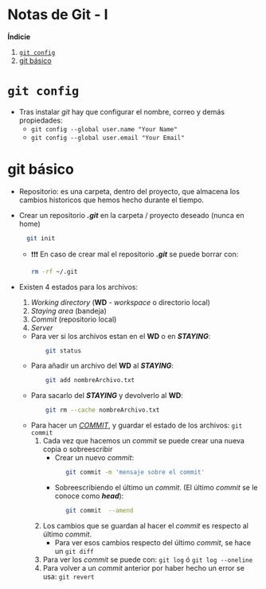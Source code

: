 # Notas de Git - I

**Índicie**

1. [`git config`](#id1)
2. [git básico](#id2)

# `git config` <a name="id1"></a>

- Tras instalar _git_ hay que configurar el nombre, correo y demás propiedades:
  - `git config --global user.name "Your Name"`
  - `git config --global user.email "Your Email"`

# git básico <a name="id2"></a>

- Repositorio: es una carpeta, dentro del proyecto, que almacena los cambios historicos que hemos hecho durante el tiempo.
- Crear un repositorio **_.git_** en la carpeta / proyecto deseado (nunca en home)

  ```bash
  	git init
  ```

  - ❗❗❗ En caso de crear mal el repositorio **_.git_** se puede borrar con:
    ```bash
    rm -rf ~/.git
    ```

- Existen 4 estados para los archivos:

  1.  _Working directory_ (**WD** - _workspace_ o directorio local)
  2.  _Staying area_ (bandeja)
  3.  _Commit_ (repositorio local)
  4.  _Server_

  - Para ver si los archivos estan en el **WD** o en **_STAYING_**:
    ```bash
    	git status
    ```
  - Para añadir un archivo del **WD** al **_STAYING_**:
    ```bash
    	git add nombreArchivo.txt
    ```
  - Para sacarlo del **_STAYING_** y devolverlo al **WD**:
    ```bash
    	git rm --cache nombreArchivo.txt
    ```
  - Para hacer un <u>_COMMIT_</u>, y guardar el estado de los archivos: `git commit`
    1. Cada vez que hacemos un _commit_ se puede crear una nueva copia o sobreescribir
       - Crear un nuevo _commit_:
         ```bash
         	git commit -m 'mensaje sobre el commit'
         ```
       - Sobreescribiendo el último un _commit_. (El último _commit_ se le conoce como **_head_**):
         ```bash
         	git commit  --amend
         ```
    2. Los cambios que se guardan al hacer el _commit_ es respecto al último _commit_.
       - Para ver esos cambios respecto del último _commit_, se hace un `git diff`
    3. Para ver los _commit_ se puede con: `git log` ó `git log --oneline`
    4. Para volver a un _commit_ anterior por haber hecho un error se usa: `git revert`
